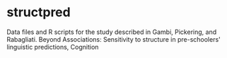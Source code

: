 # structpred
Data files and R scripts for the study described in Gambi, Pickering, and Rabagliati. Beyond Associations: Sensitivity to structure in pre-schoolers' linguistic predictions, Cognition
